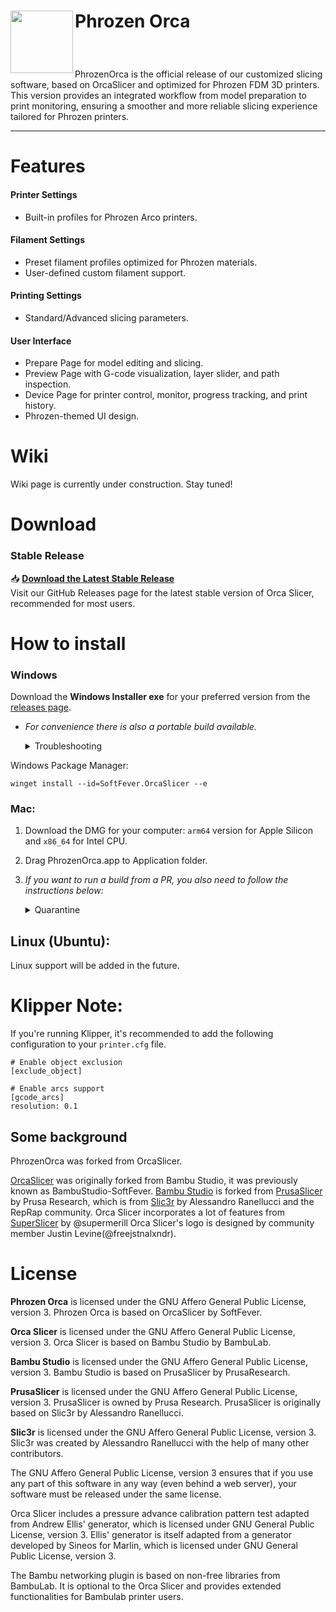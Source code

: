 <h1> <p "font-size:200px;"><img align="left" src="https://github.com/phrozen3d/PhrozenOrca/blob/phrozen-custom-dev/resources/images/PhrozenOrca.ico" width="100"> Phrozen Orca</p> </h1>

<br>

PhrozenOrca is the official release of our customized slicing software, based on OrcaSlicer and optimized for Phrozen FDM 3D printers.  
This version provides an integrated workflow from model preparation to print monitoring, ensuring a smoother and more reliable slicing experience tailored for Phrozen printers.

---

# Features

#### Printer Settings
- Built-in profiles for Phrozen Arco printers.

#### Filament Settings
- Preset filament profiles optimized for Phrozen materials.  
- User-defined custom filament support.

#### Printing Settings
- Standard/Advanced  slicing parameters.

#### User Interface
- Prepare Page for model editing and slicing.  
- Preview Page with G-code visualization, layer slider, and path inspection.  
- Device Page for printer control, monitor, progress tracking, and print history. 
- Phrozen-themed UI design.

# Wiki

Wiki page is currently under construction. Stay tuned!

# Download

### Stable Release
📥 **[Download the Latest Stable Release](https://github.com/phrozen3d/PhrozenOrca/releases/latest)**  
Visit our GitHub Releases page for the latest stable version of Orca Slicer, recommended for most users.



# How to install
### Windows
Download the **Windows Installer exe**  for your preferred version from the [releases page](https://github.com/phrozen3d/PhrozenOrca/releases).

 - *For convenience there is also a portable build available.*
    <details>
    <summary>Troubleshooting</summary>

    - *If you have troubles to run the build, you might need to install following runtimes:*
    - [MicrosoftEdgeWebView2RuntimeInstallerX64](https://github.com/SoftFever/OrcaSlicer/releases/download/v1.0.10-sf2/MicrosoftEdgeWebView2RuntimeInstallerX64.exe)
        - [Details of this runtime](https://aka.ms/webview2)
        - [Alternative Download Link Hosted by Microsoft](https://go.microsoft.com/fwlink/p/?LinkId=2124703)
    - [vcredist2019_x64](https://github.com/SoftFever/OrcaSlicer/releases/download/v1.0.10-sf2/vcredist2019_x64.exe)
        -  [Alternative Download Link Hosted by Microsoft](https://aka.ms/vs/17/release/vc_redist.x64.exe)
        -  This file may already be available on your computer if you've installed visual studio.  Check the following location: `%VCINSTALLDIR%Redist\MSVC\v142`
    </details>

Windows Package Manager:
```shell
winget install --id=SoftFever.OrcaSlicer --e
```

### Mac:
1. Download the DMG for your computer: `arm64` version for Apple Silicon and `x86_64` for Intel CPU.
2. Drag PhrozenOrca.app to Application folder.
3. *If you want to run a build from a PR, you also need to follow the instructions below:*
    <details>
    <summary>Quarantine</summary>

    - Option 1 (You only need to do this once. After that the app can be opened normally.):
      - Step 1: Hold _cmd_ and right click the app, from the context menu choose **Open**.
      - Step 2: A warning window will pop up, click _Open_

    - Option 2:
      Execute this command in terminal:
      ```shell
      xattr -dr com.apple.quarantine /Applications/PhrozenOrca.app`
      ```
    - Option 3:
        - Step 1: open the app, a warning window will pop up  
            ![mac_cant_open](./SoftFever_doc/mac_cant_open.png)
        - Step 2: in `System Settings` -> `Privacy & Security`, click `Open Anyway`:
            ![mac_security_setting](./SoftFever_doc/mac_security_setting.png)
    </details>

## Linux (Ubuntu):
Linux support will be added in the future.


# Klipper Note:
If you're running Klipper, it's recommended to add the following configuration to your `printer.cfg` file.
```gcode
# Enable object exclusion
[exclude_object]

# Enable arcs support
[gcode_arcs]
resolution: 0.1
```


## Some background
PhrozenOrca was forked from OrcaSlicer.

[OrcaSlicer](https://github.com/SoftFever/OrcaSlicer) was originally forked from Bambu Studio, it was previously known as BambuStudio-SoftFever.
[Bambu Studio](https://github.com/bambulab/BambuStudio) is forked from [PrusaSlicer](https://github.com/prusa3d/PrusaSlicer) by Prusa Research, which is from [Slic3r](https://github.com/Slic3r/Slic3r) by Alessandro Ranellucci and the RepRap community.
Orca Slicer incorporates a lot of features from [SuperSlicer](https://github.com/supermerill/SuperSlicer) by @supermerill
Orca Slicer's logo is designed by community member Justin Levine(@freejstnalxndr).

# License
**Phrozen Orca** is licensed under the GNU Affero General Public License, version 3. Phrozen Orca is based on OrcaSlicer by SoftFever.

**Orca Slicer** is licensed under the GNU Affero General Public License, version 3. Orca Slicer is based on Bambu Studio by BambuLab.

**Bambu Studio** is licensed under the GNU Affero General Public License, version 3. Bambu Studio is based on PrusaSlicer by PrusaResearch.

**PrusaSlicer** is licensed under the GNU Affero General Public License, version 3. PrusaSlicer is owned by Prusa Research. PrusaSlicer is originally based on Slic3r by Alessandro Ranellucci.

**Slic3r** is licensed under the GNU Affero General Public License, version 3. Slic3r was created by Alessandro Ranellucci with the help of many other contributors.

The GNU Affero General Public License, version 3 ensures that if you use any part of this software in any way (even behind a web server), your software must be released under the same license.

Orca Slicer includes a pressure advance calibration pattern test adapted from Andrew Ellis' generator, which is licensed under GNU General Public License, version 3. Ellis' generator is itself adapted from a generator developed by Sineos for Marlin, which is licensed under GNU General Public License, version 3.

The Bambu networking plugin is based on non-free libraries from BambuLab. It is optional to the Orca Slicer and provides extended functionalities for Bambulab printer users.
